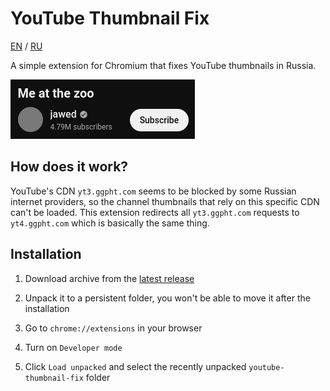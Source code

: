# YouTube Thumbnail Fix

[EN](README.md) / [RU](README.ru.md)

A simple extension for Chromium that fixes YouTube thumbnails in Russia.

![thumbnail](thumbnail.png)


## How does it work?

YouTube's CDN `yt3.ggpht.com` seems to be blocked by some Russian internet providers, so the channel thumbnails that rely on this specific CDN can't be loaded. This extension redirects all `yt3.ggpht.com` requests to `yt4.ggpht.com` which is basically the same thing.

## Installation

1. Download archive from the [latest release](https://github.com/gs256/youtube-thumbnail-fix/releases/latest)

2. Unpack it to a persistent folder, you won't be able to move it after the installation

3. Go to `chrome://extensions` in your browser

3. Turn on `Developer mode`

5. Click `Load unpacked` and select the recently unpacked `youtube-thumbnail-fix` folder